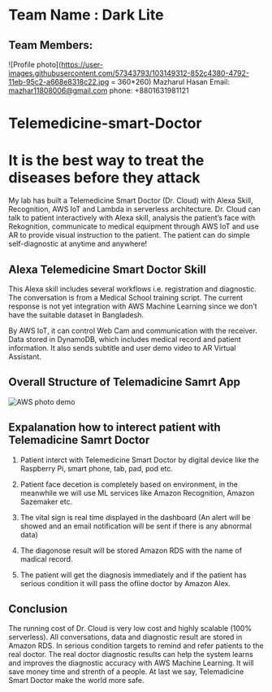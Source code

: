 # Team Name : Dark Lite
## Team Members: 
![Profile photo](https://user-images.githubusercontent.com/57343793/103149312-852c4380-4792-11eb-95c2-a668e8318c22.jpg = 360*260)
Mazharul Hasan 
Email: mazhar11808006@gmail.com
phone: +8801631981121

# Telemedicine-smart-Doctor

# It is the best way to treat the diseases before they attack

My lab has built a Telemedicine Smart Doctor (Dr. Cloud) with Alexa Skill, Recognition, AWS IoT and Lambda in serverless architecture. Dr. Cloud can talk to patient interactively with Alexa skill, analysis the patient’s face with Rekognition, communicate to medical equipment through AWS IoT and use AR to provide visual instruction to the patient. The patient can do simple self-diagnostic at anytime and anywhere!

## Alexa Telemedicine Smart Doctor Skill

This Alexa skill includes several workflows i.e. registration and diagnostic. The conversation is from a Medical School training script. The current response is not yet integration with AWS Machine Learning since we don’t have the suitable dataset in Bangladesh. 

By AWS IoT, it can control Web Cam and communication with the receiver. Data stored in DynamoDB, which includes medical record and patient information. It also sends subtitle and user demo video to AR Virtual Assistant.

## Overall Structure of Telemadicine Samrt App
![AWS photo demo](https://user-images.githubusercontent.com/57343793/103148607-ccfb9c80-478b-11eb-8e31-c8498b3860b5.jpg)

## Expalanation how to interect patient with Telemadicine Samrt Doctor

1. Patient interct with Telemedicine Smart Doctor by digital device like the Raspberry Pi, smart phone, tab, pad, pod etc.

2. Patient face decetion is completely based on environment, in the meanwhile we will use ML services like Amazon Recognition, Amazon Sazemaker etc. 

3. The vital sign is real time displayed in the dashboard (An alert will be showed and an email notification will be sent if there is any abnormal data)

4. The diagonose result will be stored Amazon RDS with the name of madical record. 

5. The patient will get the diagnosis immediately and if the patient has serious condition it will pass the ofline doctor by Amazon Alex.  


## Conclusion

The running cost of Dr. Cloud is very low cost and highly scalable (100% serverless). All conversations, data and diagnostic result are stored in Amazon RDS. In serious condition targets to remind and refer patients to the real doctor. The real doctor diagnostic results can help the system learns and improves the diagnostic accuracy with AWS Machine Learning. It will save money time and strenth of a people. At last we say, Telemadicine Smart Doctor make the world more safe. 
